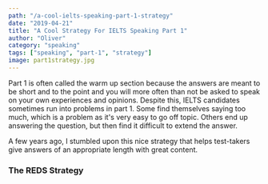 ```yaml
---
path: "/a-cool-ielts-speaking-part-1-strategy"
date: "2019-04-21"
title: "A Cool Strategy For IELTS Speaking Part 1"
author: "Oliver"
category: "speaking"
tags: ["speaking", "part-1", "strategy"]
image: part1strategy.jpg
---
```


Part 1 is often called the warm up section because the answers are meant to be short and to the point and you will more often than not be asked to speak on your own experiences and opinions. Despite this, IELTS candidates sometimes run into problems in part 1. Some find themselves saying too much, which is a problem as it's very easy to go off topic. Others end up answering the question, but then find it difficult to extend the answer.

A few years ago, I stumbled upon this nice strategy that helps test-takers give answers of an appropriate length with great content.

### The REDS Strategy

